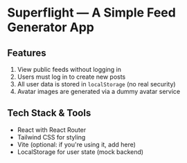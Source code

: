 # Superflight — A Simple Feed Generator App

## Features

1. View public feeds without logging in
2. Users must log in to create new posts
3. All user data is stored in `localStorage` (no real security)
4. Avatar images are generated via a dummy avatar service


## Tech Stack & Tools

*  React with React Router
*  Tailwind CSS for styling
*  Vite (optional: if you're using it, add here)
*  LocalStorage for user state (mock backend)
